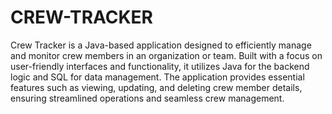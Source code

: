 # CREW-TRACKER
Crew Tracker is a Java-based application designed to efficiently manage and monitor crew members in an organization or team. Built with a focus on user-friendly interfaces and functionality, it utilizes Java for the backend logic and SQL for data management. The application provides essential features such as viewing, updating, and deleting crew member details, ensuring streamlined operations and seamless crew management.

